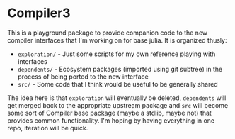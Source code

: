 # Compiler3

This is a playground package to provide companion code to the new compiler
interfaces that I'm working on for base julia. It is organized thusly:

- `exploration/` - Just some scripts for my own reference playing with interfaces
- `dependents/` - Ecosystem packages (imported using git subtree) in the process of being ported to the new interface
- `src/` - Some code that I think would be useful to be generally shared

The idea here is that `exploration` will eventually be deleted, `dependents`
will get merged back to the appropriate upstream package and `src` will become
some sort of Compiler base package (maybe a stdlib, maybe not) that provides
common functionality. I'm hoping by having everything in one repo, iteration
will be quick.
